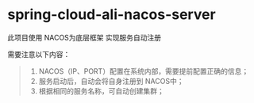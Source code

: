 # spring-cloud-ali-nacos-server
此项目使用 NACOS为底层框架 实现服务自动注册

需要注意以下内容：
> 1. NACOS（IP、PORT）配置在系统内部，需要提前配置正确的信息；
> 2. 服务启动后，自动会将自身注册到 NACOS中；
> 3. 根据相同的服务名称，可自动创建集群；
